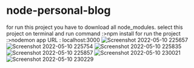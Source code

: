 # node-personal-blog
for run this project you have to download all node_modules.
select this project on terminal and run command :>npm install
for run the project :>nodemon app
URL : localhost:3000
![Screenshot 2022-05-10 225657](https://user-images.githubusercontent.com/93811296/167689382-b5937320-41f6-463f-822c-80c2b70b8042.png)
![Screenshot 2022-05-10 225754](https://user-images.githubusercontent.com/93811296/167689390-b0e1fd82-da76-4391-b36d-e1f160a82d45.png)
![Screenshot 2022-05-10 225835](https://user-images.githubusercontent.com/93811296/167689393-09e8c563-bcd9-44c4-a9f8-04a1d3f47997.png)
![Screenshot 2022-05-10 225857](https://user-images.githubusercontent.com/93811296/167689400-b4a06ed5-88c9-4bee-9f18-5c52776820c8.png)
![Screenshot 2022-05-10 230021](https://user-images.githubusercontent.com/93811296/167689401-62322b0c-2552-49a7-bbd5-b7cec7a7f721.png)
![Screenshot 2022-05-10 230229](https://user-images.githubusercontent.com/93811296/167689404-53bc0690-42a2-4c49-be3e-55ee8858d239.png)
